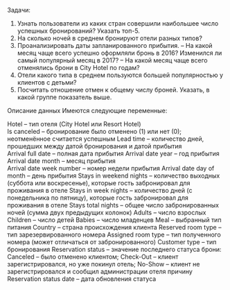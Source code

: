 Задачи:
1. Узнать пользователи из каких стран совершили наибольшее число успешных бронирований? Указать топ-5.
2. На сколько ночей в среднем бронируют отели разных типов?
3. Проанализировать даты запланированного прибытия.
– На какой месяц чаще всего успешно оформляли бронь в 2016? Изменился ли самый популярный месяц в 2017?
– На какой месяц чаще всего отменялись брони в City Hotel по годам?
4. Отели какого типа в среднем пользуются большей популярностью у клиентов с детьми?
5. Посчитать отношение отмен к общему числу броней. Указать, в какой группе показатель выше.

Описание данных
Имеются следующие переменные:

Hotel – тип отеля (City Hotel или Resort Hotel)  
Is canceled – бронирование было отменено (1) или нет (0); неотменённое считается успешным
Lead time – количество дней, прошедших между датой бронирования и датой прибытия  
Arrival full date – полная дата прибытия
Arrival date year – год прибытия  
Arrival date month – месяц прибытия  
Arrival date week number – номер недели прибытия
Arrival date day of month – день прибытия
Stays in weekend nights – количество выходных (суббота или воскресенье), которые гость забронировал для проживания в отеле
Stays in week nights – количество дней (с понедельника по пятницу), которые гость забронировал для проживания в отеле
Stays total nights – общее число забронированных ночей (сумма двух предыдущих колонок)
Adults – число взрослых
Children – число детей
Babies – число младенцев 
Meal – выбранный тип питания
Country – страна происхождения клиента
Reserved room type – тип зарезервированного номера
Assigned room type – тип полученного номера (может отличаться от забронированного)
Customer type – тип бронирования
Reservation status – значение последнего статуса брони: Canceled – было отменено клиентом; Check-Out – клиент зарегистрировался, но уже покинул отель; No-Show – клиент не зарегистрировался и сообщил администрации отеля причину
Reservation status date – дата обновления статуса
